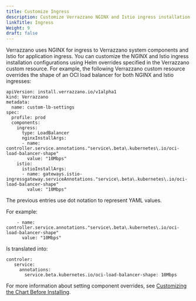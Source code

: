 ```yaml
---
title: Customize Ingress
description: Customize Verrazzano NGINX and Istio ingress installation settings
linkTitle: Ingress
Weight: 9
draft: false
---
```


Verrazzano uses NGINX for ingress to Verrazzano system components and Istio for application ingress.
You can customize the NGINX and Istio ingress installation configurations using Helm overrides specified in the
Verrazzano custom resource. For example, the following Verrazzano custom resource overrides the shape
of an OCI load balancer for both NGINX and Istio ingresses:

```
apiVersion: install.verrazzano.io/v1alpha1
kind: Verrazzano
metadata:
  name: custom-lb-settings
spec:
  profile: prod
  components:
    ingress:
      type: LoadBalancer
      nginxInstallArgs:
      - name: controller.service.annotations."service\.beta\.kubernetes\.io/oci-load-balancer-shape"
        value: "10Mbps"
    istio:
      istioInstallArgs:
      - name: gateways.istio-ingressgateway.serviceAnnotations."service\.beta\.kubernetes\.io/oci-load-balancer-shape"
        value: "10Mbps"
```

The previous entries use dot notation to represent YAML values.  

For example:
```
    - name: controller.service.annotations."service\.beta\.kubernetes\.io/oci-load-balancer-shape"
      value: "10Mbps"
```
Is translated into:

```
controler:
   service:
     annotations:
       service.beta.kubernetes.io/oci-load-balancer-shape: 10Mbps
```
For more information about setting component overrides, see [Customizing the Chart Before Installing](https://helm.sh/docs/intro/using_helm/#customizing-the-chart-before-installing).
